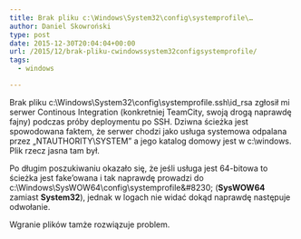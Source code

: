 ```yaml
---
title: Brak pliku c:\Windows\System32\config\systemprofile\…
author: Daniel Skowroński
type: post
date: 2015-12-30T20:04:04+00:00
url: /2015/12/brak-pliku-cwindowssystem32configsystemprofile/
tags:
  - windows

---
```

Brak pliku <span class="lang:default EnlighterJSRAW  crayon-inline " >c:\Windows\System32\config\systemprofile\.ssh\id_rsa</span> zgłosił mi serwer Continous Integration (konkretniej TeamCity, swoją drogą naprawdę fajny) podczas próby deploymentu po SSH. Dziwna ścieżka jest spowodowana faktem, że serwer chodzi jako usługa systemowa odpalana przez &#8222;NTAUTHORITY\SYSTEM&#8221; a jego katalog domowy jest w c:\windows. Plik rzecz jasna tam był. 

Po długim poszukiwaniu okazało się, że jeśli usługa jest 64-bitowa to ścieżka jest fake&#8217;owana i tak naprawdę prowadzi do <span class="lang:default EnlighterJSRAW  crayon-inline " >c:\Windows\SysWOW64\config\systemprofile\&#8230;</span> (**SysWOW64** zamiast **System32**), jednak w logach nie widać dokąd naprawdę następuje odwołanie. 

Wgranie plików tamże rozwiązuje problem.
